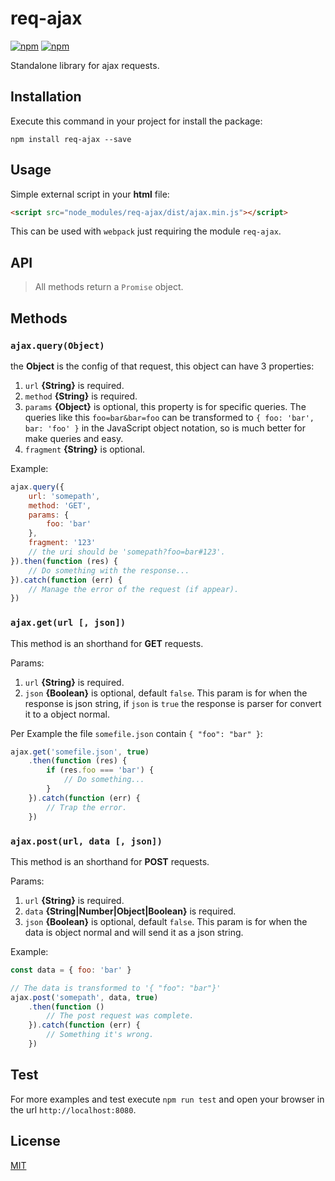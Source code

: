 # req-ajax

[![npm](https://img.shields.io/npm/v/req-ajax.svg)](https://www.npmjs.com/package/req-ajax)
[![npm](https://img.shields.io/npm/dm/req-ajax.svg)](https://www.npmjs.com/package/req-ajax)

Standalone library for ajax requests.

## Installation

Execute this command in your project for install the package:

`npm install req-ajax --save`

## Usage

Simple external script in your **html** file:

```html
<script src="node_modules/req-ajax/dist/ajax.min.js"></script>
```

This can be used with `webpack` just requiring the module `req-ajax`.

## API

> All methods return a `Promise` object.

## Methods

### `ajax.query(Object)`

the **Object** is the config of that request, this object can have 3 properties:


1.  `url` **{String}** is required.
2.  `method` **{String}** is required.
3.  `params` **{Object}** is optional, this property is for specific queries. The queries like this `foo=bar&bar=foo` can be transformed to `{ foo: 'bar', bar: 'foo' }` in the JavaScript object notation, so is much better for make queries and easy.
4.  `fragment` **{String}** is optional.

Example:

```javascript
ajax.query({
    url: 'somepath',
    method: 'GET',
    params: {
        foo: 'bar'
    },
    fragment: '123'
    // the uri should be 'somepath?foo=bar#123'.
}).then(function (res) { 
    // Do something with the response...
}).catch(function (err) {
    // Manage the error of the request (if appear).
})
```

### `ajax.get(url [, json])`

This method is an shorthand for **GET** requests.

Params:

1.  `url` **{String}** is required.
2.  `json` **{Boolean}** is optional, default `false`. This param is for when the response is json string, if `json` is `true` the response is parser for convert it to a object normal.

Per Example the file `somefile.json` contain `{ "foo": "bar" }`:

```javascript
ajax.get('somefile.json', true)
    .then(function (res) {
        if (res.foo === 'bar') {
            // Do something...
        }
    }).catch(function (err) {
        // Trap the error.
    })
```

### `ajax.post(url, data [, json])`

This method is an shorthand for **POST** requests.

Params:

1.  `url` **{String}** is required.
2.  `data` **{String|Number|Object|Boolean}** is required.
3.  `json` **{Boolean}** is optional, default `false`. This param is for when the data is object normal and will send it as a json string.

Example:

```javascript
const data = { foo: 'bar' }

// The data is transformed to '{ "foo": "bar"}'
ajax.post('somepath', data, true)
    .then(function ()
        // The post request was complete.
    }).catch(function (err) {
        // Something it's wrong.
    })
```

## Test

For more examples and test execute `npm run test` and open your browser in the url `http://localhost:8080`.

## License

[MIT](https://github.com/rich-97/req-ajax/blob/master/LICENSE)
